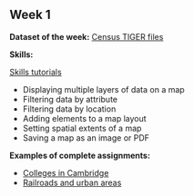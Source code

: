 ## Week 1

**Dataset of the week:** [Census TIGER files](https://c-voulgaris.github.io/VIS-2128/week1/dataset-tiger.html)

**Skills:**

[Skills tutorials](https://c-voulgaris.github.io/VIS-2128/week1/skills.html)

* Displaying multiple layers of data on a map
* Filtering data by attribute
* Filtering data by location
* Adding elements to a map layout
* Setting spatial extents of a map
* Saving a map as an image or PDF

**Examples of complete assignments:**

* [Colleges in Cambridge](https://c-voulgaris.github.io/VIS-2128/week1/examples/colleges.html)
* [Railroads and urban areas](https://c-voulgaris.github.io/VIS-2128/week1/examples/railway.pdf)
